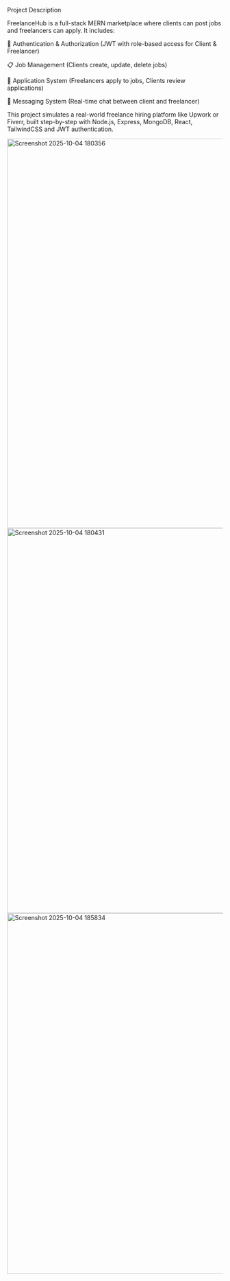 Project Description

FreelanceHub is a full-stack MERN marketplace where clients can post jobs and freelancers can apply.
It includes:

🔐 Authentication & Authorization (JWT with role-based access for Client & Freelancer)

📋 Job Management (Clients create, update, delete jobs)

📑 Application System (Freelancers apply to jobs, Clients review applications)

💬 Messaging System (Real-time chat between client and freelancer)

This project simulates a real-world freelance hiring platform like Upwork or Fiverr, built step-by-step with Node.js, Express, MongoDB, React, TailwindCSS and JWT authentication.

<img width="1910" height="908" alt="Screenshot 2025-10-04 180356" src="https://github.com/user-attachments/assets/77372dfb-07c9-4d0a-a747-f7d35447dc59" />
<br />

<img width="1891" height="898" alt="Screenshot 2025-10-04 180431" src="https://github.com/user-attachments/assets/dec69479-ff7b-4490-bf0b-bf414fdd159c" />

<br />

<img width="1559" height="841" alt="Screenshot 2025-10-04 185834" src="https://github.com/user-attachments/assets/fb082098-4a55-45da-8723-80fd889ff593" />
<br />
